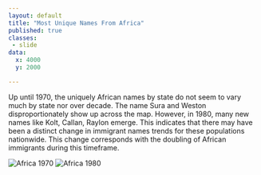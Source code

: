 ```yaml
---
layout: default
title: "Most Unique Names From Africa"
published: true
classes:
 - slide
data:
  x: 4000
  y: 2000

---
```


Up until 1970, the uniquely African names by state do not seem to vary much by state nor over decade. The name Sura and Weston disproportionately show up across the map. However, in 1980, many new names like Kolt, Callan, Raylon emerge. This indicates that there may have been a distinct change in immigrant names trends for these populations nationwide. This change corresponds with the doubling of African immigrants during this timeframe.

![Africa 1970](https://ulyssesinvictus.github.io/cs109-project/assets/Names_Africa_1970.png)
![Africa 1980](https://ulyssesinvictus.github.io/cs109-project/assets/Names_Africa_1980.png)
